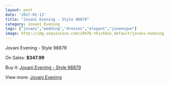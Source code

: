 ```yaml
---
layout: post
date: '2017-01-13'
title: "Jovani Evening - Style 98879"
category: Jovani Evening
tags: ["jovani","wedding","dresses","elegant","junoesque"]
image: http://img.sequinious.com/29476-thickbox_default/jovani-evening-style-98879.jpg
---
```

Jovani Evening - Style 98879

On Sales: **$347.99**
<a href="https://www.sequinious.com/jovani-evening/10990-jovani-evening-style-98879.html"><amp-img layout="responsive" width="600" height="600" src="//img.sequinious.com/29476-thickbox_default/jovani-evening-style-98879.jpg" alt="Jovani Evening - Style 98879 0" /></a>
<a href="https://www.sequinious.com/jovani-evening/10990-jovani-evening-style-98879.html"><amp-img layout="responsive" width="600" height="600" src="//img.sequinious.com/29477-thickbox_default/jovani-evening-style-98879.jpg" alt="Jovani Evening - Style 98879 1" /></a>

Buy it: [Jovani Evening - Style 98879](https://www.sequinious.com/jovani-evening/10990-jovani-evening-style-98879.html "Jovani Evening - Style 98879")

View more: [Jovani Evening](https://www.sequinious.com/59-jovani-evening "Jovani Evening")